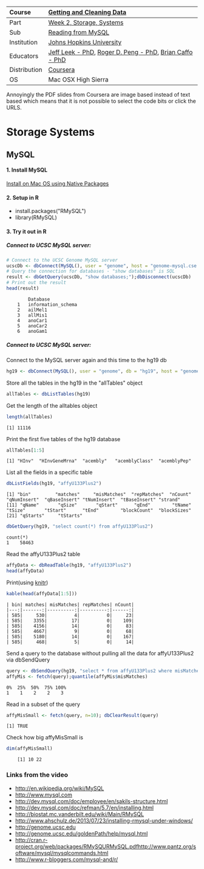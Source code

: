 #


| Course        | [Getting and Cleaning Data](https://www.coursera.org/learn/data-cleaning/home/welcome) |
| :---          | :--- |
| Part          | [Week 2, Storage,  Systems](https://www.coursera.org/learn/data-cleaning/home/week/2) |
| Sub           |[Reading from MySQL]() |
| Institution   | [Johns Hopkins University](https://www.jhu.edu/) |
| Educators     | [Jeff Leek - PhD](https://github.com/jtleek),  [Roger D. Peng - PhD](https://github.com/rdpeng),  [Brian Caffo - PhD](https://github.com/bcaffo) |
| Distribution  | [Coursera](https://www.coursera.org) |
| OS            | Mac OSX High Sierra |

Annoyingly the PDF slides from Coursera are image based instead of text based which means that it is not possible to select the code bits or click the URLS.

# Storage Systems
## MySQL
#### 1. Install MySQL
[Install on Mac OS using Native Packages](https://dev.mysql.com/doc/refman/5.7/en/osx-installation-pkg.html)
#### 2. Setup in R
* install.packages("RMySQL")
* library(RMySQL)

#### 3. Try it out in R
##### Connect to UCSC MySQL server:
```r
# Connect to the UCSC Genome MySQL server
ucscDb <- dbConnect(MySQL(), user = "genome", host = "genome-mysql.cse.ucsc.edu")
# Query the connection for databases - "show databases" is SQL
result <- dbGetQuery(ucscDb, "show databases;");dbDisconnect(ucscDb)
# Print out the result
head(result)
```
```
        Database
    1   information_schema
    2   ailMel1
    3   allMis1
    4   anoCar1
    5   anoCar2
    6   anoGam1
```
##### Connect to UCSC MySQL server:

Connect to the MySQL server again and this time to the hg19 db  
```r
hg19 <- dbConnect(MySQL(), user = "genome", db = "hg19", host = "genome-mysql.cse.ucsc.edu")
```

Store all the tables in the hg19 in the "allTables" object
```r
allTables <- dbListTables(hg19)
```

Get the length of the alltables object
```r
length(allTables)
```
    [1] 11116

Print the first five tables of the hg19 database
```r
allTables[1:5]
```
    [1] "HInv"  "HInvGeneMrna"  "acembly"   "acemblyClass"  "acemblyPep"

List all the fields in a specific table
```r
dbListFields(hg19, "affyU133Plus2")
```
    [1] "bin"         "matches"     "misMatches"  "repMatches"  "nCount"      "qNumInsert"  "qBaseInsert" "tNumInsert"  "tBaseInsert" "strand"     
    [11] "qName"       "qSize"       "qStart"      "qEnd"        "tName"       "tSize"       "tStart"      "tEnd"        "blockCount"  "blockSizes"
    [21] "qStarts"     "tStarts"  

```r
dbGetQuery(hg19, "select count(*) from affyU133Plus2")
```
```
count(*)
1    58463
```

Read the affyU133Plus2 table
```r
affyData <- dbReadTable(hg19, "affyU133Plus2")
head(affyData)
```

Print(using [knitr](https://yihui.name/knitr/))
```r
kable(head(affyData[1:5]))
```
```
| bin| matches| misMatches| repMatches| nCount|
|---:|-------:|----------:|----------:|------:|
| 585|     530|          4|          0|     23|
| 585|    3355|         17|          0|    109|
| 585|    4156|         14|          0|     83|
| 585|    4667|          9|          0|     68|
| 585|    5180|         14|          0|    167|
| 585|     468|          5|          0|     14|
```

Send a query to the database without pulling all the data for affyU133Plus2 via dbSendQuery
```r
query <- dbSendQuery(hg19, "select * from affyU133Plus2 where misMatches between 1  and 3")
affyMis <- fetch(query);quantile(affyMis$misMatches)
```
    0%  25%  50%  75% 100%
    1    1    2    2    3


Read in a subset of the query
```r
affyMisSmall <- fetch(query, n=10); dbClearResult(query)
```
    [1] TRUE
Check how big affyMisSmall is  
```r
dim(affyMisSmall)
```
```
    [1] 10 22
```

### Links from the video  
* http://en.wikipedia.org/wiki/MySQL
* http://www.mysql.com
* http://dev.mysql.com/doc/employee/en/sakils-structure.html
* http://dev.mysql.com/doc/refman/5.7/en/installing.html
* http://biostat.mc.vanderbilt.edu/wiki/Main/RMySQL
* http://www.ahschulz.de/2013/07/23/installing-rmysql-under-windows/
* http://genome.ucsc.edu
* http://genome.ucsc.edu/goldenPath/help/mysql.html
* http://cran.r-project.org/web/packages/RMySQURMySQL.pdfhttp://www.pantz.org/software/mysql/mysqlcommands.html
* http://www.r-bloggers.com/mysql-and/r/
